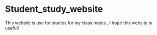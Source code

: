 # Student_study_website
This  website is use for studies  for my class mates  , I hope this website is usefull 
